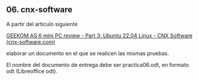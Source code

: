 ## 06. cnx-software

A partir del artículo siguiente

[GEEKOM AS 6 mini PC review - Part 3: Ubuntu 22.04 Linux - CNX Software (cnx-software.com)](https://www.cnx-software.com/2023/06/19/geekom-as-6-mini-pc-review-with-ubuntu-22-04-linux/)

elaborar un documento en el que se realicen las mismas pruebas.

El nombre del documento de entrega debe ser practica06.odt, en formato odt (Libreoffice odt).